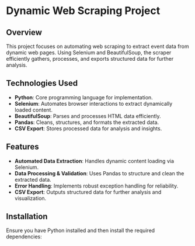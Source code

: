 # Dynamic Web Scraping Project

## Overview
This project focuses on automating web scraping to extract event data from dynamic web pages. Using Selenium and BeautifulSoup, the scraper efficiently gathers, processes, and exports structured data for further analysis.

## Technologies Used
- **Python**: Core programming language for implementation.
- **Selenium**: Automates browser interactions to extract dynamically loaded content.
- **BeautifulSoup**: Parses and processes HTML data efficiently.
- **Pandas**: Cleans, structures, and formats the extracted data.
- **CSV Export**: Stores processed data for analysis and insights.

## Features
- **Automated Data Extraction**: Handles dynamic content loading via Selenium.
- **Data Processing & Validation**: Uses Pandas to structure and clean the extracted data.
- **Error Handling**: Implements robust exception handling for reliability.
- **CSV Export**: Outputs structured data for further analysis and visualization.

## Installation
Ensure you have Python installed and then install the required dependencies:


